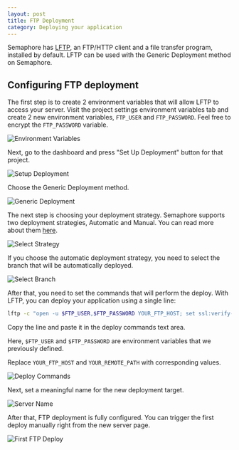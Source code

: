 ```yaml
---
layout: post
title: FTP Deployment
category: Deploying your application
---
```


Semaphore has [LFTP](http://lftp.yar.ru/), an FTP/HTTP client and a file transfer
program, installed by default. LFTP can be used with the Generic Deployment
method on Semaphore.

## Configuring FTP deployment

The first step is to create 2 environment variables that will allow LFTP to
access your server. Visit the project settings environment variables tab and
create 2 new environment variables, `FTP_USER` and `FTP_PASSWORD`. Feel free to
encrypt the `FTP_PASSWORD` variable.

<img src="/docs/assets/img/ftp-deployment/environment-variables.png" alt="Environment Variables" class="img-responsive img-bordered">

Next, go to the dashboard and press "Set Up Deployment" button for that project.

<img src="/docs/assets/img/ftp-deployment/setup-deployment.png" alt="Setup Deployment" class="img-responsive img-bordered">

Choose the Generic Deployment method.

<img src="/docs/assets/img/ftp-deployment/generic-deployment.png" alt="Generic Deployment" class="img-responsive img-bordered">

The next step is choosing your deployment strategy. Semaphore supports two
deployment strategies, Automatic and Manual. You can read more about them
[here](/docs/understanding-automatic-and-manual-deployment.html).

<img src="/docs/assets/img/ftp-deployment/select-strategy.png" alt="Select Strategy" class="img-responsive img-bordered">

If you choose the automatic deployment strategy, you need to select the branch
that will be automatically deployed.

<img src="/docs/assets/img/ftp-deployment/select-branch.png" alt="Select Branch" class="img-responsive img-bordered">

After that, you need to set the commands that will perform the deploy. With
LFTP, you can deploy your application using a single line:

```bash
lftp -c "open -u $FTP_USER,$FTP_PASSWORD YOUR_FTP_HOST; set ssl:verify-certificate no; mirror -R ./ YOUR_REMOTE_PATH"
```

Copy the line and paste it in the deploy commands text area.

Here, `$FTP_USER` and `$FTP_PASSWORD` are environment variables that we
previously defined.

Replace `YOUR_FTP_HOST` and `YOUR_REMOTE_PATH` with corresponding values.

<img src="/docs/assets/img/ftp-deployment/deploy-commands.png" alt="Deploy Commands" class="img-responsive img-bordered">

Next, set a meaningful name for the new deployment target.

<img src="/docs/assets/img/ftp-deployment/server-name.png" alt="Server Name" class="img-responsive img-bordered">

After that, FTP deployment is fully configured. You can trigger the first deploy
manually right from the new server page.

<img src="/docs/assets/img/ftp-deployment/first-deploy.png" alt="First FTP Deploy" class="img-responsive img-bordered">

